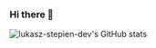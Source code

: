 ### Hi there 👋
![lukasz-stepien-dev's GitHub stats](https://github-readme-stats.vercel.app/api?username=lukasz-stepien-dev&theme=gruvbox_lightk&show_icons=true)

<!--
**lukasz-stepien-dev/lukasz-stepien-dev** is a ✨ _special_ ✨ repository because its `README.md` (this file) appears on your GitHub profile.

![lukasz-stepien-dev's GitHub stats](https://github-readme-stats.vercel.app/api?username=lukasz-stepien-dev&theme=gruvbox_lightk&show_icons=true)

Here are some ideas to get you started:

- 🔭 I’m currently working on ...
- 🌱 I’m currently learning ...
- 👯 I’m looking to collaborate on ...
- 🤔 I’m looking for help with ...
- 💬 Ask me about ...
- 📫 How to reach me: ...
- 😄 Pronouns: ...
- ⚡ Fun fact: ...
-->
